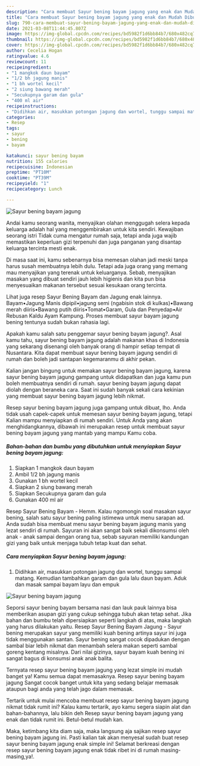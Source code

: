 ```yaml
---
description: "Cara membuat Sayur bening bayam jagung yang enak dan Mudah Dibuat"
title: "Cara membuat Sayur bening bayam jagung yang enak dan Mudah Dibuat"
slug: 790-cara-membuat-sayur-bening-bayam-jagung-yang-enak-dan-mudah-dibuat
date: 2021-03-08T11:44:45.807Z
image: https://img-global.cpcdn.com/recipes/bd5982f1d6bb84b7/680x482cq70/sayur-bening-bayam-jagung-foto-resep-utama.jpg
thumbnail: https://img-global.cpcdn.com/recipes/bd5982f1d6bb84b7/680x482cq70/sayur-bening-bayam-jagung-foto-resep-utama.jpg
cover: https://img-global.cpcdn.com/recipes/bd5982f1d6bb84b7/680x482cq70/sayur-bening-bayam-jagung-foto-resep-utama.jpg
author: Cecelia Hogan
ratingvalue: 4.6
reviewcount: 11
recipeingredient:
- "1 mangkok daun bayam"
- "1/2 bh jagung manis"
- "1 bh wortel kecil"
- "2 siung bawang merah"
- "Secukupnya garam dan gula"
- "400 ml air"
recipeinstructions:
- "Didihkan air, masukkan potongan jagung dan wortel, tunggu sampai matang. Kemudian tambahkan garam dan gula lalu daun bayam. Aduk dan masak sampai bayam layu dan empuk"
categories:
- Resep
tags:
- sayur
- bening
- bayam

katakunci: sayur bening bayam 
nutrition: 155 calories
recipecuisine: Indonesian
preptime: "PT10M"
cooktime: "PT39M"
recipeyield: "1"
recipecategory: Lunch

---
```



![Sayur bening bayam jagung](https://img-global.cpcdn.com/recipes/bd5982f1d6bb84b7/680x482cq70/sayur-bening-bayam-jagung-foto-resep-utama.jpg)

Andai kamu seorang wanita, menyajikan olahan menggugah selera kepada keluarga adalah hal yang menggembirakan untuk kita sendiri. Kewajiban seorang istri Tidak cuma mengatur rumah saja, tetapi anda juga wajib memastikan keperluan gizi terpenuhi dan juga panganan yang disantap keluarga tercinta mesti enak.

Di masa  saat ini, kamu sebenarnya bisa memesan olahan jadi meski tanpa harus susah membuatnya lebih dulu. Tetapi ada juga orang yang memang mau menyajikan yang terenak untuk keluarganya. Sebab, menyajikan masakan yang dibuat sendiri jauh lebih higienis dan kita pun bisa menyesuaikan makanan tersebut sesuai kesukaan orang tercinta. 

Lihat juga resep Sayur Bening Bayam dan Jagung enak lainnya. Bayam•Jagung Manis dipipil•jagung semi (ngabisin stok di kulkas)•Bawang merah diiris•Bawang putih diiris•Tomat•Garam, Gula dan Penyedap•Air Rebusan Kaldu Ayam Kampung. Proses membuat sayur bayam jagung bening tentunya sudah bukan rahasia lagi.

Apakah kamu salah satu penggemar sayur bening bayam jagung?. Asal kamu tahu, sayur bening bayam jagung adalah makanan khas di Indonesia yang sekarang disenangi oleh banyak orang di hampir setiap tempat di Nusantara. Kita dapat membuat sayur bening bayam jagung sendiri di rumah dan boleh jadi santapan kegemaranmu di akhir pekan.

Kalian jangan bingung untuk memakan sayur bening bayam jagung, karena sayur bening bayam jagung gampang untuk didapatkan dan juga kamu pun boleh membuatnya sendiri di rumah. sayur bening bayam jagung dapat diolah dengan beraneka cara. Saat ini sudah banyak sekali cara kekinian yang membuat sayur bening bayam jagung lebih nikmat.

Resep sayur bening bayam jagung juga gampang untuk dibuat, lho. Anda tidak usah capek-capek untuk memesan sayur bening bayam jagung, tetapi Kalian mampu menyiapkan di rumah sendiri. Untuk Anda yang akan menghidangkannya, dibawah ini merupakan resep untuk membuat sayur bening bayam jagung yang mantab yang mampu Kamu coba.

<!--inarticleads1-->

##### Bahan-bahan dan bumbu yang dibutuhkan untuk menyiapkan Sayur bening bayam jagung:

1. Siapkan 1 mangkok daun bayam
1. Ambil 1/2 bh jagung manis
1. Gunakan 1 bh wortel kecil
1. Siapkan 2 siung bawang merah
1. Siapkan Secukupnya garam dan gula
1. Gunakan 400 ml air


Resep Sayur Bening Bayam - Hemm. Kalau ngomongin soal masakan sayur bening, salah satu sayur bening paling istimewa untuk menu sarapan ad. Anda sudah bisa membuat menu sayur bening bayam jagung manis yang lezat sendiri di rumah. Sayuran ini akan sangat baik sekali dikonsumsi oleh anak - anak sampai dengan orang tua, sebab sayuran memiliki kandungan gizi yang baik untuk menjaga tubuh tetap kuat dan sehat. 

<!--inarticleads2-->

##### Cara menyiapkan Sayur bening bayam jagung:

1. Didihkan air, masukkan potongan jagung dan wortel, tunggu sampai matang. Kemudian tambahkan garam dan gula lalu daun bayam. Aduk dan masak sampai bayam layu dan empuk
<img src="https://img-global.cpcdn.com/steps/aa2e9695800e34ea/160x128cq70/sayur-bening-bayam-jagung-langkah-memasak-1-foto.jpg" alt="Sayur bening bayam jagung">

Seporsi sayur bening bayam bersama nasi dan lauk pauk lainnya bisa memberikan asupan gizi yang cukup sehingga tubuh akan tetap sehat. Jika bahan dan bumbu telah dipersiapkan seperti langkah di atas, maka langkah yang harus dilakukan yaitu. Resep Sayur Bening Bayam Jagung - Sayur bening merupakan sayur yang memiliki kuah bening artinya sayur ini juga tidak menggunakan santan. Sayur bening sangat cocok dipadukan dengan sambal biar lebih nikmat dan menambah selera makan seperti sambal goreng kentang misalnya. Dari nilai gizinya, sayur bayam kuah bening ini sangat bagus di konsumsi anak anak balita. 

Ternyata resep sayur bening bayam jagung yang lezat simple ini mudah banget ya! Kamu semua dapat memasaknya. Resep sayur bening bayam jagung Sangat cocok banget untuk kita yang sedang belajar memasak ataupun bagi anda yang telah jago dalam memasak.

Tertarik untuk mulai mencoba membuat resep sayur bening bayam jagung nikmat tidak rumit ini? Kalau kamu tertarik, ayo kamu segera siapin alat dan bahan-bahannya, lalu bikin deh Resep sayur bening bayam jagung yang enak dan tidak rumit ini. Betul-betul mudah kan. 

Maka, ketimbang kita diam saja, maka langsung aja sajikan resep sayur bening bayam jagung ini. Pasti kalian tak akan menyesal sudah buat resep sayur bening bayam jagung enak simple ini! Selamat berkreasi dengan resep sayur bening bayam jagung enak tidak ribet ini di rumah masing-masing,ya!.

